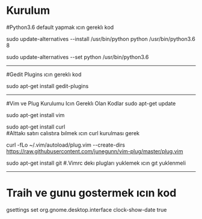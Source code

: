 # Kurulum



#Python3.6 default yapmak ıcın gereklı kod

sudo update-alternatives --install /usr/bin/python python /usr/bin/python3.6 8

sudo update-alternatives  --set python /usr/bin/python3.6

---------------------------------

#Gedit Plugins ıcın gereklı kod 

sudo apt-get install gedit-plugins

----------------------------------------------

#Vim ve Plug Kurulumu Icın Gereklı Olan Kodlar
sudo apt-get update

sudo apt-get install vim

sudo apt-get install curl     
#Alttakı satırı calıstıra bılmek ıcın curl kurulması gerek

curl -fLo ~/.vim/autoload/plug.vim --create-dirs \
    https://raw.githubusercontent.com/junegunn/vim-plug/master/plug.vim

sudo apt-get install git    #.Vimrc dekı plugları yuklemek ıcın gıt yuklenmeli

----------------------------


# Traih ve gunu gostermek ıcın kod

gsettings set org.gnome.desktop.interface clock-show-date true
